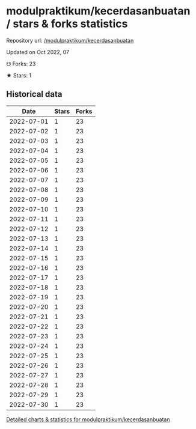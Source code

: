 # modulpraktikum/kecerdasanbuatan / stars & forks statistics

Repository url: [/modulpraktikum/kecerdasanbuatan](https://github.com/modulpraktikum/kecerdasanbuatan)

Updated on Oct 2022, 07

☋ Forks: 23

★ Stars: 1

## Historical data
| Date | Stars | Forks |
|------|-------|-------|
| 2022-07-01 | 1 | 23 | 
| 2022-07-02 | 1 | 23 | 
| 2022-07-03 | 1 | 23 | 
| 2022-07-04 | 1 | 23 | 
| 2022-07-05 | 1 | 23 | 
| 2022-07-06 | 1 | 23 | 
| 2022-07-07 | 1 | 23 | 
| 2022-07-08 | 1 | 23 | 
| 2022-07-09 | 1 | 23 | 
| 2022-07-10 | 1 | 23 | 
| 2022-07-11 | 1 | 23 | 
| 2022-07-12 | 1 | 23 | 
| 2022-07-13 | 1 | 23 | 
| 2022-07-14 | 1 | 23 | 
| 2022-07-15 | 1 | 23 | 
| 2022-07-16 | 1 | 23 | 
| 2022-07-17 | 1 | 23 | 
| 2022-07-18 | 1 | 23 | 
| 2022-07-19 | 1 | 23 | 
| 2022-07-20 | 1 | 23 | 
| 2022-07-21 | 1 | 23 | 
| 2022-07-22 | 1 | 23 | 
| 2022-07-23 | 1 | 23 | 
| 2022-07-24 | 1 | 23 | 
| 2022-07-25 | 1 | 23 | 
| 2022-07-26 | 1 | 23 | 
| 2022-07-27 | 1 | 23 | 
| 2022-07-28 | 1 | 23 | 
| 2022-07-29 | 1 | 23 | 
| 2022-07-30 | 1 | 23 | 


[Detailed charts & statistics for modulpraktikum/kecerdasanbuatan](https://reviewgithub.com/rep/modulpraktikum/kecerdasanbuatan)
